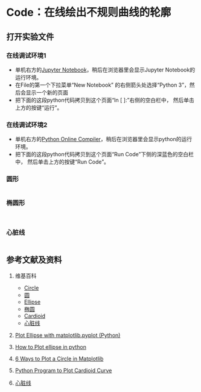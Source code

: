 # Code：在线绘出不规则曲线的轮廓

## 打开实验文件

### 在线调试环境1

- 单机右方的[Jupyter Notebook](https://mybinder.org/v2/gh/ipython/ipython-in-depth/master?filepath=binder/Index.ipynb)，稍后在浏览器里会显示Jupyter Notebook的运行环境。
- 在File的第一个下拉菜单“New Notebook” 的右侧箭头处选择“Python 3”，然后会显示一个新的页面
- 把下面的这段python代码拷贝到这个页面“In [ ]:”右侧的空白栏中， 然后单击上方的按键“运行”。

### 在线调试环境2

- 单机右方的[Python Online Compiler](https://www.alphacodingskills.com/compile-python-online.php)，稍后在浏览器里会显示python的运行环境。
- 把下面的这段python代码拷贝到这个页面“Run Code”下侧的深蓝色的空白栏中， 然后单击上方的按键“Run Code”。

### 圆形
```python

```

### 椭圆形
```python

```

```python

```

### 心脏线
```python

```

## 参考文献及资料

1. 维基百科
	- [Circle](https://en.wikipedia.org/wiki/Circle) 
	- [圆](https://zh.wikipedia.org/wiki/%E5%9C%86) 
	- [Ellipse](https://en.wikipedia.org/wiki/Ellipse) 
	- [椭圆](https://zh.wikipedia.org/wiki/%E6%A4%AD%E5%9C%86) 
	- [Cardioid](https://en.wikipedia.org/wiki/Cardioid) 
	- [心脏线](https://zh.wikipedia.org/wiki/%E5%BF%83%E8%84%8F%E7%BA%BF) 

2. [Plot Ellipse with matplotlib.pyplot (Python)](https://stackoverflow.com/questions/10952060/plot-ellipse-with-matplotlib-pyplot-python)
3. [How to Plot ellipse in python](https://www.engineerknow.com/2021/03/how-to-plot-ellipse-in-python.html)
4. [6 Ways to Plot a Circle in Matplotlib](https://www.pythonpool.com/matplotlib-circle/)
5. [Python Program to Plot Cardioid Curve](https://www.codesansar.com/python-programming-examples/plot-cardioid-curve.htm)
6. [心脏线](https://baike.baidu.com/item/%E5%BF%83%E8%84%8F%E7%BA%BF/10323843?fromtitle=%E5%BF%83%E5%BD%A2%E7%BA%BF&fromid=10018818)



